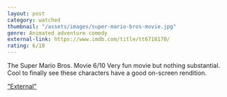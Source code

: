 ```yaml
---
layout: post
category: watched
thumbnail: "/assets/images/super-mario-bros-movie.jpg"
genre: Animated adventure comedy
external-link: https://www.imdb.com/title/tt6718170/
rating: 6/10
---
```

The Super Mario Bros. Movie
6/10
Very fun movie but nothing substantial. Cool to finally see these characters have a good on-screen rendition.

["External"](https://www.imdb.com/title/tt6718170/)